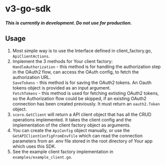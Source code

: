 # v3-go-sdk

##### This is currently in development.  Do not use for production.

## Usage
1. Most simple way is to use the Interface defined in client_factory.go, `ApiClientActions`.
2. Implement the 3 methods for Your client factory:  
`HandleAuthorization` - this method is for handling the authorization step in the OAuth2 flow, can access the OAuth config, to fetch the authorization URL.  
`SaveTokens` - this method is for saving the OAuth2 tokens. An Oauth tokens object is provided as an input argument.   
`FetchTokens` - this method is used for fetching extisting OAuth2 tokens, so the Authorization flow could be skipped, if an existing OAuth2 connection has been created previously. It must return an `oauth2.Token` object.
3. `scoro.GetClient` will return a API client object that has all the CRUD operations implemented. It takes the client config and the implementation of the client factory object as arguments.
4. You can create the `ApiConfig` object manually, or use the `GetAPIClientConfigFromEnvFile` which can read the connection parameters from an .env file stored in the root directory of Your app which uses this SDK.
5. See the example client factory implementation in `examples/example_client.go`.
